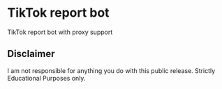 # TikTok report bot



TikTok report bot with proxy support


## Disclaimer
I am not responsible for anything you do with this public release.
Strictly Educational Purposes only.
